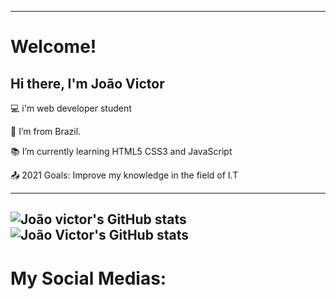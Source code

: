 ----------------------------------------------------------------------------------

# Welcome!

 

## Hi there, I'm João Victor 

 

:computer: i'm web developer student 

:house_with_garden: I’m from Brazil.

:books: I’m currently learning HTML5 CSS3 and JavaScript

:outbox_tray: 2021 Goals: Improve my knowledge in the field of I.T


----------------------------------------------------------------------------------
![João victor's GitHub stats](https://github-readme-stats.vercel.app/api?username=Joao-Victor-RVG&show_icons=true&theme=tokyonight)
![João Victor's GitHub stats](https://github-readme-stats.vercel.app/api?username=Joao-Victor-RVG&hide=contribs,prs_icons=true&theme=tokyonight)
----------------------------------------------------------------------------------
# My Social Medias:








